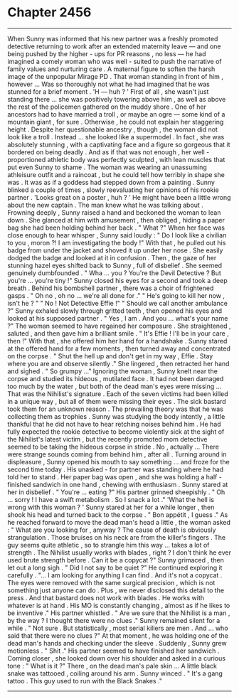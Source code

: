 
# Chapter 2456


---

When Sunny was informed that his new partner was a freshly promoted detective returning to work after an extended maternity leave — and one being pushed by the higher - ups for PR reasons , no less — he had imagined a comely woman who was well - suited to push the narrative of family values and nurturing care .
A maternal figure to soften the harsh image of the unpopular Mirage PD .
That woman standing in front of him , however …
Was so thoroughly not what he had imagined that he was stunned for a brief moment .
'H — huh ? '
First of all , she wasn't just standing there … she was positively towering above him , as well as above the rest of the policemen gathered on the muddy shore . One of her ancestors had to have married a troll , or maybe an ogre — some kind of a mountain giant , for sure . Otherwise , he could not explain her staggering height .
Despite her questionable ancestry , though , the woman did not look like a troll . Instead ... she looked like a supermodel . In fact , she was absolutely stunning , with a captivating face and a figure so gorgeous that it bordered on being deadly .
And as if that was not enough , her well - proportioned athletic body was perfectly sculpted , with lean muscles that put even Sunny to shame . The woman was wearing an unassuming athleisure outfit and a raincoat , but he could tell how terribly in shape she was .
It was as if a goddess had stepped down from a painting .
Sunny blinked a couple of times , slowly reevaluating her opinions of his rookie partner .
'Looks great on a poster , huh ? '
He might have been a little wrong about the new captain .
The man knew what he was talking about .
Frowning deeply , Sunny raised a hand and beckoned the woman to lean down . She glanced at him with amusement , then obliged , hiding a paper bag she had been holding behind her back .
" What ?"
When her face was close enough to hear whisper , Sunny said loudly :
" Do I look like a civilian to you , moron ?! I am investigating the body !"
With that , he pulled out his badge from under the jacket and shoved it up under her nose .
She easily dodged the badge and looked at it in confusion . Then , the gaze of her stunning hazel eyes shifted back to Sunny , full of disbelief .
She seemed genuinely dumbfounded .
" Wha … you ? You're the Devil Detective ? But you're … you're tiny !"
Sunny closed his eyes for a second and took a deep breath .
Behind his bombshell partner , there was a choir of frightened gasps .
" Oh no , oh no … we're all done for ."
" He's going to kill her now , isn't he ? "
" No ! Not Detective Effie !"
" Should we call another ambulance ?"
Sunny exhaled slowly through gritted teeth , then opened his eyes and looked at his supposed partner .
" Yes , I am . And you … what's your name ?"
The woman seemed to have regained her composure . She straightened , saluted , and then gave him a brilliant smile .
" It's Effie ! I'll be in your care , then !"
With that , she offered him her hand for a handshake .
Sunny stared at the offered hand for a few moments , then turned away and concentrated on the corpse .
" Shut the hell up and don't get in my way , Effie . Stay where you are and observe silently ."
She lingered , then retracted her hand and sighed .
" So grumpy …"
Ignoring the woman , Sunny knelt near the corpse and studied its hideous , mutilated face . It had not been damaged too much by the water , but both of the dead man's eyes were missing …
That was the Nihilist's signature .
Each of the seven victims had been killed in a unique way , but all of them were missing their eyes . The sick bastard took them for an unknown reason .
The prevailing theory was that he was collecting them as trophies .
Sunny was studying the body intently , a little thankful that he did not have to hear retching noises behind him . He had fully expected the rookie detective to become violently sick at the sight of the Nihilist's latest victim , but the recently promoted mom detective seemed to be taking the hideous corpse in stride .
No , actually …
There were strange sounds coming from behind him , after all .
Turning around in displeasure , Sunny opened his mouth to say something … and froze for the second time today .
His unasked - for partner was standing where he had told her to stand . Her paper bag was open , and she was holding a half - finished sandwich in one hand , chewing with enthusiasm .
Sunny stared at her in disbelief .
" You're … eating ?"
His partner grinned sheepishly .
" Oh … sorry ! I have a swift metabolism . So I snack a lot ."
'What the hell is wrong with this woman ? '
Sunny stared at her for a while longer , then shook his head and turned back to the corpse .
" Bon appétit , I guess ."
As he reached forward to move the dead man's head a little , the woman asked :
" What are you looking for , anyway ? The cause of death is obviously strangulation . Those bruises on his neck are from the killer's fingers . The guy seems quite athletic , so to strangle him this way … takes a lot of strength . The Nihilist usually works with blades , right ? I don't think he ever used brute strength before . Can it be a copycat ?"
Sunny grimaced , then let out a long sigh .
" Did I not say to be quiet ?"
He continued exploring it carefully .
"... I am looking for anything I can find . And it's not a copycat . The eyes were removed with the same surgical precision , which is not something just anyone can do . Plus , we never disclosed this detail to the press . And that bastard does not work with blades . He works with whatever is at hand . His MO is constantly changing , almost as if he likes to be inventive ."
His partner whistled .
" Are we sure that the Nihilist is a man , by the way ? I thought there were no clues ."
Sunny remained silent for a while .
" Not sure . But statistically , most serial killers are men . And … who said that there were no clues ?"
At that moment , he was holding one of the dead man's hands and checking under the sleeve .
Suddenly , Sunny grew motionless .
" Shit ."
His partner seemed to have finished her sandwich . Coming closer , she looked down over his shoulder and asked in a curious tone :
" What is it ?"
There , on the dead man's pale skin …
A little black snake was tattooed , coiling around his arm .
Sunny winced .
" It's a gang tattoo . This guy used to run with the Black Snakes ."

---

